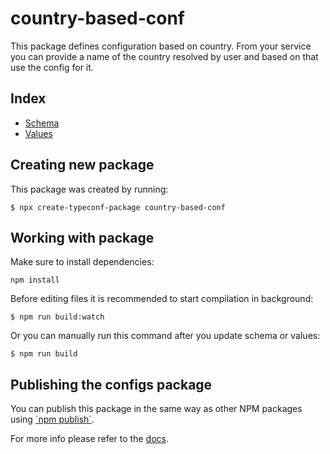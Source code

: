 # country-based-conf

This package defines configuration based on country. From your service you
can provide a name of the country resolved by user and based on that use the
config for it.

## Index

- [Schema](src/main.tsp)
- [Values](src/values.config.ts)

## Creating new package

This package was created by running:

```
$ npx create-typeconf-package country-based-conf
```

## Working with package

Make sure to install dependencies:

```
npm install
```

Before editing files it is recommended to start compilation in background:

```
$ npm run build:watch
```

Or you can manually run this command after you update schema or values:

```
$ npm run build
```

## Publishing the configs package

You can publish this package in the same way as other NPM packages using [\`npm publish\`](https://docs.npmjs.com/cli/v8/commands/npm-publish).

For more info please refer to the [docs](https://docs.typeconf.dev).
